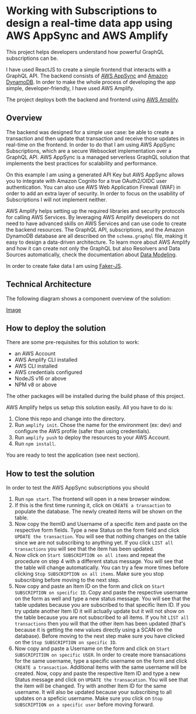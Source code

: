 # Working with Subscriptions to design a real-time data app using AWS AppSync and AWS Amplify

This project helps developers understand how powerful GraphQL subscriptions can be. 

I have used ReactJS to create a simple frontend that interacts with a GraphQL API. The backend consists of [AWS AppSync](https://aws.amazon.com/appsync/) and [Amazon DynamoDB](https://aws.amazon.com/dynamodb/). In order to make the whole process of developing the app simple, developer-friendly, I have used AWS Amplify. 

The project deploys both the backend and frontend using [AWS Amplify](https://aws.amazon.com/amplify/).

## Overview

The backend was designed for a simple use case: be able to create a transaction and then update that transaction and receive those updates in real-time on the frontend. In order to do that I am using AWS AppSync Subscriptions, which are a secure Websocket implementation over a GraphQL API. AWS AppSync is a managed serverless GraphQL solution that implements the best practices for scalability and performance. 

On this example I am using a generated API Key but AWS AppSync allows you to integrate with Amazon Cognito for a true OAuth2/OIDC user authentication. You can also use AWS Web Application Firewall (WAF) in order to add an extra layer of security. In order to focus on the usability of Subscriptions I will not implement neither.

AWS Amplify helps setting up the required libraries and security protocols for calling AWS Services. By leveraging AWS Amplify developers do not need to have advanced skills on AWS Services and can use code to create the backend resources. The GraphQL API, subscriptions, and the Amazon DynamoDB database are all described on the `schema.graphql` file, making it easy to design a data-driven architecture. To learn more about AWS Amplify and how it can create not only the GraphQL but also Resolvers and Data Sources automatically, check the documentation about [Data Modeling](https://docs.amplify.aws/cli/graphql/data-modeling/).

In order to create fake data I am using [Faker-JS](https://github.com/faker-js/faker).


## Technical Architecture 

The following diagram shows a component overview of the solution: 

[Image]()

## How to deploy the solution

There are some pre-requisites for this solution to work:

- an AWS Account
- AWS Amplify CLI installed
- AWS CLI installed
- AWS credentials configured
- NodeJS v16 or above
- NPM v8 or above

The other packages will be installed during the build phase of this project.

AWS Amplify helps us setup this solution easily. All you have to do is: 

1. Clone this repo and change into the directory.
2. Run `amplify init`. Chose the name for the environment (ex: dev) and configure the AWS profile (safer than using credentials).
3. Run `amplify push` to deploy the resources to your AWS Account.
4. Run `npm install`. 

You are ready to test the application (see next section).


## How to test the solution
In order to test the AWS AppSync subscriptions you should
1. Run `npm start`. The frontend will open in a new browser window.
2. If this is the first time running it, click on `CREATE a transaction` to populate the database. The newly created items will be shown on the table. 
3. Now copy the ItemID and Username of a specific item and paste on the respective form fields. Type a new Status on the form field and click `UPDATE the transaction`. You will see that nothing changes on the table since we are not subscribing to anything yet. If you click `LIST all transactions` you will see that the item has been updated.
4. Now click on `Start SUBSCRIPTION on all items` and repeat the procedure on step 4 with a different status message. You will see that the table will change automatically. You can try a few more times before clicking `Stop SUBSCRIPTION on all items`. Make sure you stop subscribing before moving to the next step.
5. Now copy and paste an Item ID on the form and click on `Start SUBSCRIPTION on specific ID`. Copy and paste the respective username on the form as well and type a new status message. You will see that the table updates because you are subscribed to that specific Item ID. If you try update another Item ID it will actually update but it will not show on the table because you are not subscribed to all items. If you hit `LIST all transactions` then you will that the other item has been updated (that's because it is getting the new values directly using a SCAN on the database). Before moving to the next step make sure you have clicked on the `Stop SUBSCRIPTION on specific ID`.
6. Now copy and paste a Username on the form and click on `Start SUBSCRIPITION on specific USER`. In order to create more transacations for the same username, type a specific username on the form and click `CREATE a transaction`. Additional items with the same username will be created. Now, copy and paste the respective Item ID and type a new Status message and click on `UPDATE the transacation`. You will see that the item will be changed. Try with another Item ID for the same username. It will also be updated because your subscribing to all updates on a speficic username. Make sure you click on `Stop SUBSCRIPTION on a specific user` before moving forward.





